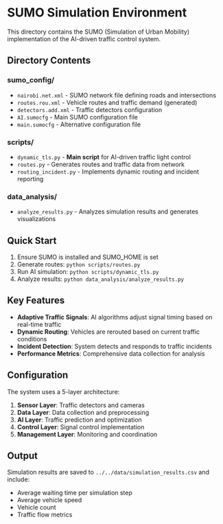 # SUMO Simulation Environment

This directory contains the SUMO (Simulation of Urban Mobility) implementation of the AI-driven traffic control system.

## Directory Contents

### sumo_config/
- `nairobi.net.xml` - SUMO network file defining roads and intersections
- `routes.rou.xml` - Vehicle routes and traffic demand (generated)
- `detectors.add.xml` - Traffic detectors configuration
- `AI.sumocfg` - Main SUMO configuration file
- `main.sumocfg` - Alternative configuration file

### scripts/
- `dynamic_tls.py` - **Main script** for AI-driven traffic light control
- `routes.py` - Generates routes and traffic data from network
- `routing_incident.py` - Implements dynamic routing and incident reporting

### data_analysis/
- `analyze_results.py` - Analyzes simulation results and generates visualizations

## Quick Start

1. Ensure SUMO is installed and SUMO_HOME is set
2. Generate routes: `python scripts/routes.py`
3. Run AI simulation: `python scripts/dynamic_tls.py`
4. Analyze results: `python data_analysis/analyze_results.py`

## Key Features

- **Adaptive Traffic Signals**: AI algorithms adjust signal timing based on real-time traffic
- **Dynamic Routing**: Vehicles are rerouted based on current traffic conditions
- **Incident Detection**: System detects and responds to traffic incidents
- **Performance Metrics**: Comprehensive data collection for analysis

## Configuration

The system uses a 5-layer architecture:
1. **Sensor Layer**: Traffic detectors and cameras
2. **Data Layer**: Data collection and preprocessing
3. **AI Layer**: Traffic prediction and optimization
4. **Control Layer**: Signal control implementation
5. **Management Layer**: Monitoring and coordination

## Output

Simulation results are saved to `../../data/simulation_results.csv` and include:
- Average waiting time per simulation step
- Average vehicle speed
- Vehicle count
- Traffic flow metrics

